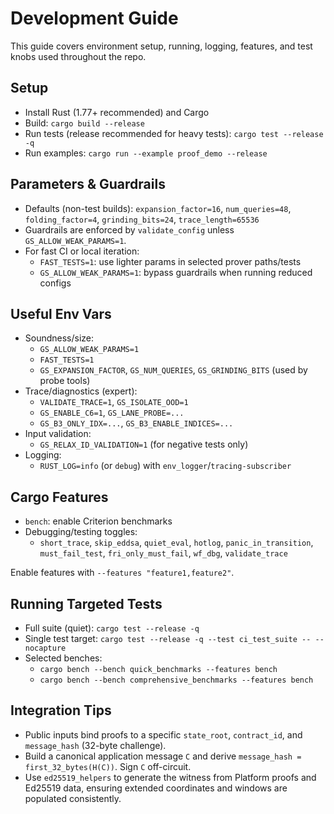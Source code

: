 # Development Guide

This guide covers environment setup, running, logging, features, and test knobs used throughout the repo.

## Setup

- Install Rust (1.77+ recommended) and Cargo
- Build: `cargo build --release`
- Run tests (release recommended for heavy tests): `cargo test --release -q`
- Run examples: `cargo run --example proof_demo --release`

## Parameters & Guardrails

- Defaults (non-test builds): `expansion_factor=16`, `num_queries=48`, `folding_factor=4`, `grinding_bits=24`, `trace_length=65536`
- Guardrails are enforced by `validate_config` unless `GS_ALLOW_WEAK_PARAMS=1`.
- For fast CI or local iteration:
  - `FAST_TESTS=1`: use lighter params in selected prover paths/tests
  - `GS_ALLOW_WEAK_PARAMS=1`: bypass guardrails when running reduced configs

## Useful Env Vars

- Soundness/size:
  - `GS_ALLOW_WEAK_PARAMS=1`
  - `FAST_TESTS=1`
  - `GS_EXPANSION_FACTOR`, `GS_NUM_QUERIES`, `GS_GRINDING_BITS` (used by probe tools)
- Trace/diagnostics (expert):
  - `VALIDATE_TRACE=1`, `GS_ISOLATE_OOD=1`
  - `GS_ENABLE_C6=1`, `GS_LANE_PROBE=...`
  - `GS_B3_ONLY_IDX=...`, `GS_B3_ENABLE_INDICES=...`
- Input validation:
  - `GS_RELAX_ID_VALIDATION=1` (for negative tests only)
- Logging:
  - `RUST_LOG=info` (or `debug`) with `env_logger`/`tracing-subscriber`

## Cargo Features

- `bench`: enable Criterion benchmarks
- Debugging/testing toggles:
  - `short_trace`, `skip_eddsa`, `quiet_eval`, `hotlog`, `panic_in_transition`, `must_fail_test`, `fri_only_must_fail`, `wf_dbg`, `validate_trace`

Enable features with `--features "feature1,feature2"`.

## Running Targeted Tests

- Full suite (quiet): `cargo test --release -q`
- Single test target: `cargo test --release -q --test ci_test_suite -- --nocapture`
- Selected benches:
  - `cargo bench --bench quick_benchmarks --features bench`
  - `cargo bench --bench comprehensive_benchmarks --features bench`

## Integration Tips

- Public inputs bind proofs to a specific `state_root`, `contract_id`, and `message_hash` (32-byte challenge).
- Build a canonical application message `C` and derive `message_hash = first_32_bytes(H(C))`. Sign `C` off-circuit.
- Use `ed25519_helpers` to generate the witness from Platform proofs and Ed25519 data, ensuring extended coordinates and windows are populated consistently.
